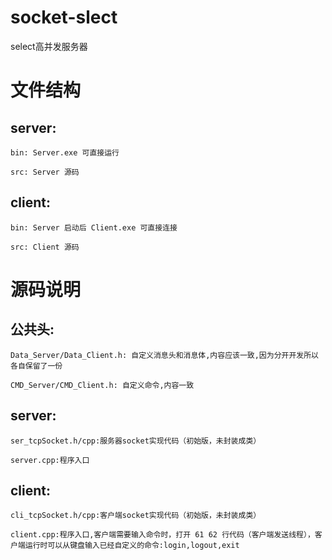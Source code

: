 # socket-slect
select高并发服务器

# 文件结构
## server:  
    bin: Server.exe 可直接运行 
  
    src: Server 源码  
## client:  
    bin: Server 启动后 Client.exe 可直接连接  
  
    src: Client 源码  

# 源码说明

## 公共头:
    Data_Server/Data_Client.h: 自定义消息头和消息体,内容应该一致,因为分开开发所以各自保留了一份  
    
    CMD_Server/CMD_Client.h: 自定义命令,内容一致  

## server:  
    ser_tcpSocket.h/cpp:服务器socket实现代码（初始版，未封装成类）  
    
    server.cpp:程序入口  
## client:  
    cli_tcpSocket.h/cpp:客户端socket实现代码（初始版，未封装成类）  
    
    client.cpp:程序入口,客户端需要输入命令时，打开 61 62 行代码（客户端发送线程），客户端运行时可以从键盘输入已经自定义的命令:login,logout,exit
